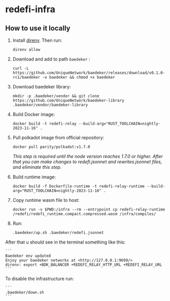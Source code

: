 # redefi-infra

## How to use it locally

1. Install [direnv](https://direnv.net/). Then run:

    ```
    direnv allow 
    ```

2. Download and add to path `baedeker` :

    ```
    curl -L https://github.com/UniqueNetwork/baedeker/releases/download/v0.1.0-rc1/baedeker -o baedeker && chmod +x baedeker
    ```

3. Download baedeker library:

    ```
    mkdir -p .baedeker/vendor && git clone https://github.com/UniqueNetwork/baedeker-library .baedeker/vendor/baedeker-library
    ```

4. Build Docker image:

    ```
    docker build -t redefi-relay --build-arg="RUST_TOOLCHAIN=nightly-2023-11-16" .
    ```

5. Pull polkadot image from official repository:

    ```
    docker pull parity/polkadot:v1.7.0
    ```
    *This step is required until the node version reaches 1.7.0 or higher. After that you can make changes to redefi.jsonnet and rewrites.jsonnet files, and eliminate this step.* 

6. Build runtime image:
   
    ```
    docker build -f Dockerfile-runtime -t redefi-relay-runtime --build-arg="RUST_TOOLCHAIN=nightly-2023-11-16" .
    ```
    
7. Copy runtime wasm file to host:
    ```
    docker run -v $PWD:/infra --rm --entrypoint cp redefi-relay-runtime /redefi/redefi_runtime.compact.compressed.wasm /infra/compiles/
    ```

8. Run:

    ```
    .baedeker/up.sh .baedeker/redefi.jsonnet
    ```

Аfter that u should see in the terminal something like this:

    ```
    Baedeker env updated
    Enjoy your baedeker networks at <http://127.0.0.1:9699/>
    direnv: export +BDK_BALANCER +REDEFI_RELAY_HTTP_URL +REDEFI_RELAY_URL
    ```

To disable the infrastructure run:

    ```
    .baedeker/down.sh
    ```
